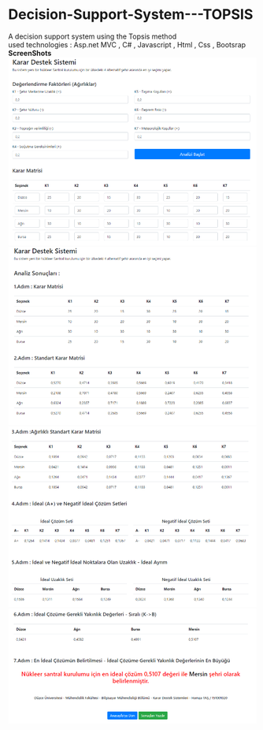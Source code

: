 # Decision-Support-System---TOPSIS
A decision support system using the Topsis method <br/>
used technologies : Asp.net MVC , C# , Javascript , Html , Css , Bootsrap
<br/>
**ScreenShots**
<br/>
![Screenshot](/screenshots/1.png)
![Screenshot](/screenshots/2.png)
![Screenshot](/screenshots/3.png)
![Screenshot](/screenshots/4.png)

